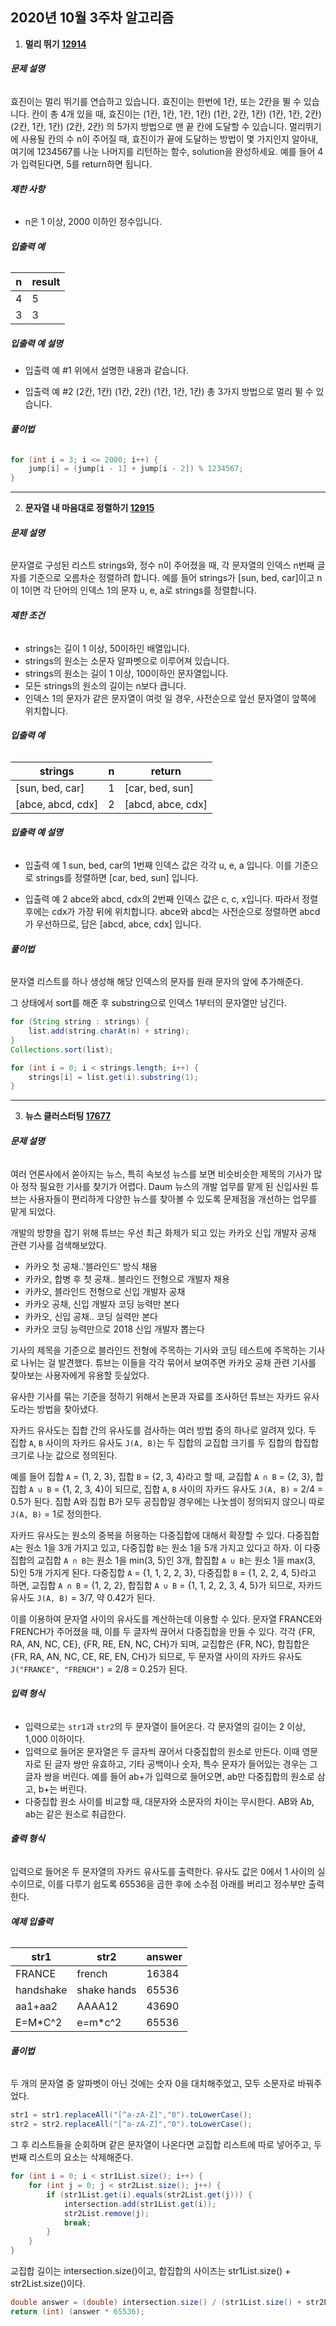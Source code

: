 ## 2020년 10월 3주차 알고리즘

1. **멀리 뛰기 [12914](https://programmers.co.kr/learn/courses/30/lessons/12914)**

###### **문제 설명**

효진이는 멀리 뛰기를 연습하고 있습니다. 효진이는 한번에 1칸, 또는 2칸을 뛸 수 있습니다. 칸이 총 4개 있을 때, 효진이는
(1칸, 1칸, 1칸, 1칸)
(1칸, 2칸, 1칸)
(1칸, 1칸, 2칸)
(2칸, 1칸, 1칸)
(2칸, 2칸)
의 5가지 방법으로 맨 끝 칸에 도달할 수 있습니다. 멀리뛰기에 사용될 칸의 수 n이 주어질 때, 효진이가 끝에 도달하는 방법이 몇 가지인지 알아내, 여기에 1234567를 나눈 나머지를 리턴하는 함수, solution을 완성하세요. 예를 들어 4가 입력된다면, 5를 return하면 됩니다.

###### **제한 사항**

- n은 1 이상, 2000 이하인 정수입니다.

###### **입출력 예**

| n    | result |
| ---- | ------ |
| 4    | 5      |
| 3    | 3      |

##### 입출력 예 설명

* 입출력 예 #1
  위에서 설명한 내용과 같습니다.

* 입출력 예 #2
  (2칸, 1칸)
  (1칸, 2칸)
  (1칸, 1칸, 1칸)
  총 3가지 방법으로 멀리 뛸 수 있습니다.

###### **풀이법**

```java
for (int i = 3; i <= 2000; i++) {
    jump[i] = (jump[i - 1] + jump[i - 2]) % 1234567;
}
```

-----

2. **문자열 내 마음대로 정렬하기 [12915](https://programmers.co.kr/learn/courses/30/lessons/12915)**

###### **문제 설명**

문자열로 구성된 리스트 strings와, 정수 n이 주어졌을 때, 각 문자열의 인덱스 n번째 글자를 기준으로 오름차순 정렬하려 합니다. 예를 들어 strings가 [sun, bed, car]이고 n이 1이면 각 단어의 인덱스 1의 문자 u, e, a로 strings를 정렬합니다.

###### **제한 조건**

- strings는 길이 1 이상, 50이하인 배열입니다.
- strings의 원소는 소문자 알파벳으로 이루어져 있습니다.
- strings의 원소는 길이 1 이상, 100이하인 문자열입니다.
- 모든 strings의 원소의 길이는 n보다 큽니다.
- 인덱스 1의 문자가 같은 문자열이 여럿 일 경우, 사전순으로 앞선 문자열이 앞쪽에 위치합니다.

###### **입출력 예**

| strings           | n    | return            |
| ----------------- | ---- | ----------------- |
| [sun, bed, car]   | 1    | [car, bed, sun]   |
| [abce, abcd, cdx] | 2    | [abcd, abce, cdx] |

###### **입출력 예 설명**

* 입출력 예 1
  sun, bed, car의 1번째 인덱스 값은 각각 u, e, a 입니다. 이를 기준으로 strings를 정렬하면 [car, bed, sun] 입니다.

* 입출력 예 2
  abce와 abcd, cdx의 2번째 인덱스 값은 c, c, x입니다. 따라서 정렬 후에는 cdx가 가장 뒤에 위치합니다. abce와 abcd는 사전순으로 정렬하면 abcd가 우선하므로, 답은 [abcd, abce, cdx] 입니다.

###### **풀이법**

문자열 리스트를 하나 생성해 해당 인덱스의 문자를 원래 문자의 앞에 추가해준다.

그 상태에서 sort를 해준 후 substring으로 인덱스 1부터의 문자열만 남긴다.

```java
for (String string : strings) {
    list.add(string.charAt(n) + string);
}
Collections.sort(list);

for (int i = 0; i < strings.length; i++) {
    strings[i] = list.get(i).substring(1);
}
```

-----

3. **뉴스 클러스터팅 [17677](https://programmers.co.kr/learn/courses/30/lessons/17677)**

###### **문제 설명**

여러 언론사에서 쏟아지는 뉴스, 특히 속보성 뉴스를 보면 비슷비슷한 제목의 기사가 많아 정작 필요한 기사를 찾기가 어렵다. Daum 뉴스의 개발 업무를 맡게 된 신입사원 튜브는 사용자들이 편리하게 다양한 뉴스를 찾아볼 수 있도록 문제점을 개선하는 업무를 맡게 되었다.

개발의 방향을 잡기 위해 튜브는 우선 최근 화제가 되고 있는 카카오 신입 개발자 공채 관련 기사를 검색해보았다.

- 카카오 첫 공채..'블라인드' 방식 채용
- 카카오, 합병 후 첫 공채.. 블라인드 전형으로 개발자 채용
- 카카오, 블라인드 전형으로 신입 개발자 공채
- 카카오 공채, 신입 개발자 코딩 능력만 본다
- 카카오, 신입 공채.. 코딩 실력만 본다
- 카카오 코딩 능력만으로 2018 신입 개발자 뽑는다

기사의 제목을 기준으로 블라인드 전형에 주목하는 기사와 코딩 테스트에 주목하는 기사로 나뉘는 걸 발견했다. 튜브는 이들을 각각 묶어서 보여주면 카카오 공채 관련 기사를 찾아보는 사용자에게 유용할 듯싶었다.

유사한 기사를 묶는 기준을 정하기 위해서 논문과 자료를 조사하던 튜브는 자카드 유사도라는 방법을 찾아냈다.

자카드 유사도는 집합 간의 유사도를 검사하는 여러 방법 중의 하나로 알려져 있다. 두 집합 `A`, `B` 사이의 자카드 유사도 `J(A, B)`는 두 집합의 교집합 크기를 두 집합의 합집합 크기로 나눈 값으로 정의된다.

예를 들어 집합 `A` = {1, 2, 3}, 집합 `B` = {2, 3, 4}라고 할 때, 교집합 `A ∩ B` = {2, 3}, 합집합 `A ∪ B` = {1, 2, 3, 4}이 되므로, 집합 `A`, `B` 사이의 자카드 유사도 `J(A, B)` = 2/4 = 0.5가 된다. 집합 A와 집합 B가 모두 공집합일 경우에는 나눗셈이 정의되지 않으니 따로 `J(A, B)` = 1로 정의한다.

자카드 유사도는 원소의 중복을 허용하는 다중집합에 대해서 확장할 수 있다. 다중집합 `A`는 원소 1을 3개 가지고 있고, 다중집합 `B`는 원소 1을 5개 가지고 있다고 하자. 이 다중집합의 교집합 `A ∩ B`는 원소 1을 min(3, 5)인 3개, 합집합 `A ∪ B`는 원소 1을 max(3, 5)인 5개 가지게 된다. 다중집합 `A` = {1, 1, 2, 2, 3}, 다중집합 `B` = {1, 2, 2, 4, 5}라고 하면, 교집합 `A ∩ B` = {1, 2, 2}, 합집합 `A ∪ B` = {1, 1, 2, 2, 3, 4, 5}가 되므로, 자카드 유사도 `J(A, B)` = 3/7, 약 0.42가 된다.

이를 이용하여 문자열 사이의 유사도를 계산하는데 이용할 수 있다. 문자열 FRANCE와 FRENCH가 주어졌을 때, 이를 두 글자씩 끊어서 다중집합을 만들 수 있다. 각각 {FR, RA, AN, NC, CE}, {FR, RE, EN, NC, CH}가 되며, 교집합은 {FR, NC}, 합집합은 {FR, RA, AN, NC, CE, RE, EN, CH}가 되므로, 두 문자열 사이의 자카드 유사도 `J("FRANCE", "FRENCH")` = 2/8 = 0.25가 된다.

###### **입력 형식**

- 입력으로는 `str1`과 `str2`의 두 문자열이 들어온다. 각 문자열의 길이는 2 이상, 1,000 이하이다.
- 입력으로 들어온 문자열은 두 글자씩 끊어서 다중집합의 원소로 만든다. 이때 영문자로 된 글자 쌍만 유효하고, 기타 공백이나 숫자, 특수 문자가 들어있는 경우는 그 글자 쌍을 버린다. 예를 들어 ab+가 입력으로 들어오면, ab만 다중집합의 원소로 삼고, b+는 버린다.
- 다중집합 원소 사이를 비교할 때, 대문자와 소문자의 차이는 무시한다. AB와 Ab, ab는 같은 원소로 취급한다.

###### **출력 형식**

입력으로 들어온 두 문자열의 자카드 유사도를 출력한다. 유사도 값은 0에서 1 사이의 실수이므로, 이를 다루기 쉽도록 65536을 곱한 후에 소수점 아래를 버리고 정수부만 출력한다.

###### **예제 입출력**

| str1      | str2        | answer |
| --------- | ----------- | ------ |
| FRANCE    | french      | 16384  |
| handshake | shake hands | 65536  |
| aa1+aa2   | AAAA12      | 43690  |
| E=M*C^2   | e=m*c^2     | 65536  |

###### **풀이법**

두 개의 문자열 중 알파벳이 아닌 것에는 숫자 0을 대치해주었고, 모두 소문자로 바꿔주었다.

```java
str1 = str1.replaceAll("[^a-zA-Z]","0").toLowerCase();
str2 = str2.replaceAll("[^a-zA-Z]","0").toLowerCase();
```

그 후 리스트들을 순회하며 같은 문자열이 나온다면 교집합 리스트에 따로 넣어주고, 두번째 리스트의 요소는 삭제해준다.

```java
for (int i = 0; i < str1List.size(); i++) {
    for (int j = 0; j < str2List.size(); j++) {
        if (str1List.get(i).equals(str2List.get(j))) {
            intersection.add(str1List.get(i));
            str2List.remove(j);
            break;
        }
    }
}
```

교집합 길이는 intersection.size()이고, 합집합의 사이즈는 str1List.size() + str2List.size()이다.

```java
double answer = (double) intersection.size() / (str1List.size() + str2List.size());
return (int) (answer * 65536);
```


